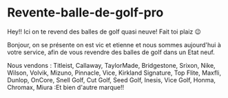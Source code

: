 # Revente-balle-de-golf-pro
Hey!! Ici on te revend des balles de golf quasi neuve! Fait toi plaiz 😉


Bonjour, on se présente on est vic et etienne et nous sommes aujourd'hui à votre service, afin de vous revendre des balles de golf dans un Etat neuf.


Nous vendons :
Titleist,
Callaway,
TaylorMade,
Bridgestone,
Srixon,
Nike,
Wilson,
Volvik,
Mizuno,
Pinnacle,
Vice,
Kirkland Signature,
Top Flite,
Maxfli,
Dunlop,
OnCore,
Snell Golf,
Cut Golf,
Seed Golf,
Inesis,
Vice Golf,
Honma,
Chromax,
Miura
:Et bien d'autre marque!!
